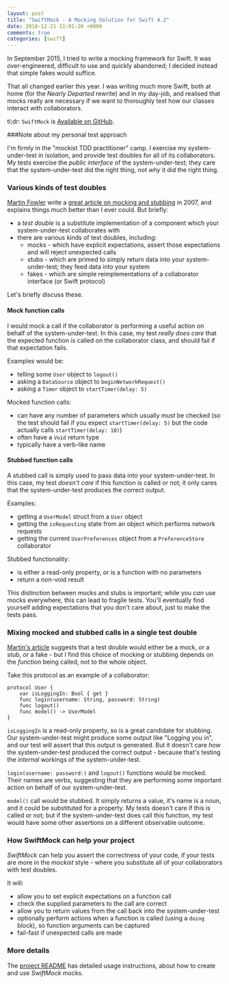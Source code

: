 ```yaml
---
layout: post
title: "SwiftMock - A Mocking Solution for Swift 4.2"
date: 2018-12-21 11:01:20 +0000
comments: true
categories: [swift]
---
```


In September 2015, I tried to write a mocking framework for Swift. It was over-engineered, difficult to use and quickly abandoned; I decided instead that simple fakes would suffice.

That all changed earlier this year. I was writing much more Swift, both at home (for the _Nearly Departed_ rewrite) and in my day-job, and realised that mocks really are necessary if we want to thoroughly test how our classes interact with collaborators.

tl;dr: `SwiftMock` is [Available on GitHub][github-swiftmock].

<!-- more -->

###Note about my personal test approach

I'm firmly in the "mockist TDD practitioner" camp. I exercise my system-under-test in isolation, and provide test doubles for all of its collaborators. My tests exercise the _public interface_ of the system-under-test; they care that the system-under-test did the right thing, not _why_ it did the right thing.

### Various kinds of test doubles

[Martin Fowler][martin-fowler-website] write a [great article on mocking and stubbing][martin-fowler-mocks-arent-stubs] in 2007, and explains things much better than I ever could. But briefly:

* a _test double_ is a substitute implementation of a component which your system-under-test collaborates with
* there are various kinds of test doubles, including:
  * mocks - which have explicit expectations, assert those expectations and will reject unexpected calls
  * stubs - which are primed to simply return data into your system-under-test; they feed data into your system
  * fakes - which are simple reimplementations of a collaborator interface (or Swift protocol)

Let's briefly discuss these.

#### Mock function calls

I would mock a call if the collaborator is performing a useful action on behalf of the system-under-test. In this case, my test _really does care_ that the expected function is called on the collaborator class, and should fail if that expectation fails.

Examples would be:

* telling some `User` object to `logout()`
* asking a `DataSource` object to `beginNetworkRequest()`
* asking a `Timer` object to `startTimer(delay: 5)`

Mocked function calls:

* can have any number of parameters which usually must be checked (so the test should fail if you expect `startTimer(delay: 5)` but the code actually calls `startTimer(delay: 10)`)
* often have a `Void` return type
* typically have a verb-like name

#### Stubbed function calls

A stubbed call is simply used to pass data into your system-under-test. In this case, my test _doesn't care_ if this function is called or not; it only cares that the system-under-test produces the correct output.

Examples:

* getting a `UserModel` struct from a `User` object
* getting the `isRequesting` state from an object which performs network requests
* getting the current `UserPreferences` object from a `PreferenceStore` collaborator

Stubbed functionality:

* is either a read-only property, or is a function with no parameters
* return a non-void result

This distinction between mocks and stubs is important; while you _can_ use mocks everywhere, this can lead to fragile tests. You'll eventually find yourself adding expectations that you don't care about, just to make the tests pass.

### Mixing mocked and stubbed calls in a single test double

[Martin's article][martin-fowler-mocks-arent-stubs] suggests that a test double would either be a mock, _or_ a stub, _or_ a fake - but I find this choice of mocking or stubbing depends on the _function_ being called, not to the whole object.

Take this protocol as an example of a collaborator:

    protocol User {
        var isLoggingIn: Bool { get }
        func login(username: String, password: String)
        func logout()
        func model() -> UserModel
    }

`isLoggingIn` is a read-only property, so is a great candidate for stubbing. Our system-under-test might produce some output like "Logging you in", and our test will assert that this output is generated. But it doesn't care _how_ the system-under-test produced the correct output - because that's testing the _internal_ workings of the system-under-test.

`login(username: password:)` and `logout()` functions would be mocked. Their names are verbs, suggesting that they are performing some important action on behalf of our system-under-test.

`model()` call would be stubbed. It simply returns a value, it's name is a noun, and it could be substituted for a property. My tests doesn't care if this is called or not; but if the system-under-test does call this function, my test would have some other assertions on a different observable outcome.

### How SwiftMock can help your project

_SwiftMock_ can help you assert the correctness of your code, if your tests are more in the _mockist_ style - where you substitute all of your collaborators with test doubles.

It will:

* allow you to set explicit expectations on a function call
* check the supplied parameters to the call are correct
* allow you to return values from the call back into the system-under-test
* optionally perform actions when a function is called (using a `doing` block), so function arguments can be captured
* fail-fast if unexpected calls are made

### More details

The [project README][github-swiftmock-readme] has detailed usage instructions, about how to create and use _SwiftMock_ mocks.

[github-swiftmock]: https://github.com/mflint/SwiftMock
[martin-fowler-website]: https://martinfowler.com/
[martin-fowler-mocks-arent-stubs]: https://martinfowler.com/articles/mocksArentStubs.html
[github-swiftmock-readme]: https://github.com/mflint/SwiftMock/blob/master/README.md

